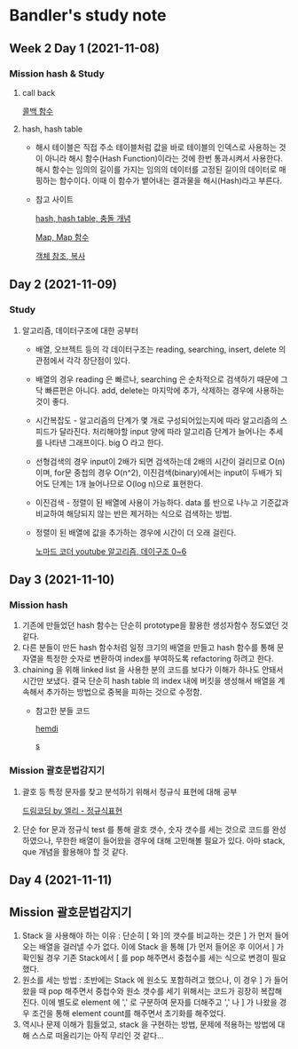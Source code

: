 # Bandler's study note 
## Week 2 Day 1 (2021-11-08)

### Mission hash & Study
1. call back 

    [콜백 함수](https://medium.com/@oasis9217/%EB%B2%88%EC%97%AD-javascript-%EB%8F%84%EB%8C%80%EC%B2%B4-%EC%BD%9C%EB%B0%B1%EC%9D%B4-%EB%AD%94%EB%8D%B0-65bb82556c56)

2. hash, hash table

    * 해시 테이블은 직접 주소 테이블처럼 값을 바로 테이블의 인덱스로 사용하는 것이 아니라 해시 함수(Hash Function)이라는 것에 한번 통과시켜서 사용한다. 해시 함수는 임의의 길이를 가지는 임의의 데이터를 고정된 길이의 데이터로 매핑하는 함수이다. 이때 이 함수가 뱉어내는 결과물을 해시(Hash)라고 부른다.
        
    * 참고 사이트
    
        [hash, hash table, 충돌 개념](https://evan-moon.github.io/2019/06/25/hashtable-with-js/)
        
        [Map, Map 함수](https://velog.io/@jun094/Hash%EC%99%80-Map#21-map-%EA%B0%9D%EC%B2%B4%EB%9E%80)
        
        [객체 참조, 복사](https://ko.javascript.info/object-copy)
        
## Day 2 (2021-11-09)

### Study
1. 알고리즘, 데이터구조에 대한 공부터
    * 배열, 오브젝트 등의 각 데이터구조는 reading, searching, insert, delete 의 관점에서 각각 장단점이 있다.
    * 배열의 경우 reading 은 빠르나, searching 은 순차적으로 검색하기 때문에 그닥 빠른편은 아니다. add, delete는 마지막에 추가, 삭제하는 경우에 사용하는 것이 좋다.
    * 시간복잡도 - 알고리즘의 단계가 몇 개로 구성되어있는지에 따라 알고리즘의 스피드가 달라진다. 처리해야할 input 양에 따라 알고리즘 단계가 늘어나는 추세를 나타낸 그래프이다. big O 라고 한다.
    * 선형검색의 경우 input이 2배가 되면 검색하는데 2배의 시간이 걸리므로 O(n)이며, for문 중첩의 경우 O(n^2), 이진검색(binary)에서는 input이 두배가 되어도 단계는 1개 늘어나므로 O(log n)으로 표현한다.
    * 이진검색 - 정렬이 된 배열에 사용이 가능하다. data 를 반으로 나누고 기준값과 비교하여 해당되지 않는 반은 제거하는 식으로 검색하는 방법.
    * 정렬이 된 배열에 값을 추가하는 경우에 시간이 더 오래 걸린다.

         [노마드 코더 youtube 알고리즘, 데이구조 0~6](https://www.youtube.com/watch?v=BEVnxbxBqi8&list=PL7jH19IHhOLMdHvl3KBfFI70r9P0lkJwL&index=4)
         
         
## Day 3 (2021-11-10)

### Mission hash
1. 기존에 만들었던 hash 함수는 단순히 prototype을 활용한 생성자함수 정도였던 것 같다.
2. 다른 분들이 만든 hash 함수처럼 일정 크기의 배열을 만들고 hash 함수를 통해 문자열을 특정한 숫자로 변환하여 index를 부여하도록 refactoring 하려고 한다. 
3. chaining 을 위해 linked list 을 사용한 분의 코드를 보다가 이해가 하나도 안돼서 시간만 보냈다. 결국 단순히 hash table 의 index 내에 버킷을 생성해서 배열을 계속해서 추가하는 방법으로 중복을 피하는 것으로 수정함. 
    * 참고한 분들 코드
    
        [hemdi](https://github.com/hemudi/codeSquad_cocoa/blob/master/daily_study_log/log_1108/HashMap_LinkedList.js)
    
        [s](https://github.com/soralee2821/cocoa/blob/master/week2/hashmap.js#L27)     

### Mission 괄호문법감지기
1. 괄호 등 특정 문자를 찾고 분석하기 위해서 정규식 표현에 대해 공부

    [드림코딩 by 엘리 - 정규식표현](https://www.youtube.com/watch?v=t3M6toIflyQ)
    
2. 단순 for 문과 정규식 test 를 통해 괄호 갯수, 숫자 갯수를 세는 것으로 코드를 완성하였으나, 무한한 배열이 들어왔을 경우에 대해 고민해볼 필요가 있다. 아마 stack, que 개념을 활용해야 할 것 같다.

## Day 4 (2021-11-11)

## Mission 괄호문법감지기
1. Stack 을 사용해야 하는 이유 : 단순히 \[ 와 \]의 갯수를 비교하는 것은 \] 가 먼저 들어오는 배열을 걸러낼 수가 없다. 이에 Stack 을 통해 \[가 먼저 들어온 후 이어서 \] 가 확인될 경우 기존 Stack에서 \[ 를 pop 해주면서 중첩수를 세는 식으로 변경이 필요했다.
2. 원소를 세는 방법 : 초반에는 Stack 에 원소도 포함하려고 했으나, 이 경우 \] 가 들어왔을 때 pop 해주면서 중첩수와 원소 갯수를 세기 위해서는 코드가 굉장히 복잡해진다. 이에 별도로 element 에 ',' 로 구분하여 문자를 더해주고 ',' 나 \] 가 나왔을 경우 조건을 통해 element count를 해주면서 초기화를 해주었다.
3. 역시나 문제 이해가 힘들었고, stack 을 구현하는 방법, 문제에 적용하는 방법에 대해 스스로 떠올리기는 아직 무리인 것 같다...